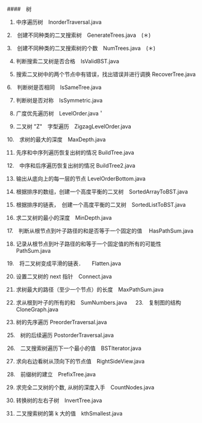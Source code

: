 ####　树

1. 中序遍历树　InorderTraversal.java

2.　创建不同种类的二叉搜索树　GenerateTrees.java　(＊)

3.　创建不同种类的二叉搜索树的个数　NumTrees.java　(＊)

4. 判断搜索二叉树是否合格　IsValidBST.java

5. 搜索二叉树中的两个节点中有错误，找出错误并进行调换 RecoverTree.java

6.　判断树是否相同　IsSameTree.java

7. 判断树是否对称　IsSymmetric.java 

8. 广度优先遍历树　LevelOrder.java＇

9. 二叉树 "Z"　字型遍历　ZigzagLevelOrder.java

10.　求树的最大的深度　MaxDepth.java

11. 先序和中序列遍历恢复出树的情况 BuildTree.java

12.　中序和后序遍历恢复出树的情况 BuildTree2.java

13. 输出从底向上的每一层的节点 LevelOrderBottom.java

14. 根据排序的数组，创建一个高度平衡的二叉树　SortedArrayToBST.java

15. 根据排序的链表，　创建一个高度平衡的二叉树　SortedListToBST.java

16. 求二叉树的最小的深度　MinDepth.java

17.　判断从根节点到叶子路径的和是否等于一个固定的值　 HasPathSum.java

18. 记录从根节点到叶子路径的和等于一个固定值的所有的可能性　PathSum.java

19.　将二叉树变成平滑的链表．　　Flatten.java

20. 设置二叉树的 next 指针　Connect.java

21. 求树最大的路径（至少一个节点）的长度　MaxPathSum.java　

22. 求从根到叶子的所有的和　SumNumbers.java
　
23.　复制图的结构 CloneGraph.java

24. 树的先序遍历 PreorderTraversal.java

25.　树的后续遍历 PostorderTraversal.java

26.　二叉搜索树遍历下一个最小的值　BSTIterator.java

27. 求向右边看树从顶向下的节点值　RightSideView.java

28.　前缀树的建立　PrefixTree.java 

29. 求完全二叉树的个数, 从树的深度入手　CountNodes.java

30. 转换树的左右子树　InvertTree.java

31. 二叉搜索树的第 k 大的值　kthSmallest.java

